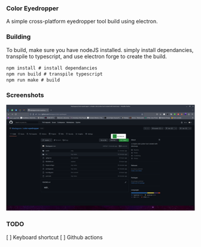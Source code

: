 ### Color Eyedropper

A simple cross-platform eyedropper tool build using electron.

### Building

To build, make sure you have nodeJS installed.
simply install dependancies, transpile to typescript, and use electron forge to create the build.

```
npm install # install dependancies
npm run build # transpile typescript
npm run make # build
```

### Screenshots
![alt text](https://github.com/mastagoon/color-eyedropper/blob/master/screenshots/sc1.png?raw=true)

### TODO
[ ] Keyboard shortcut
[ ] Github actions
